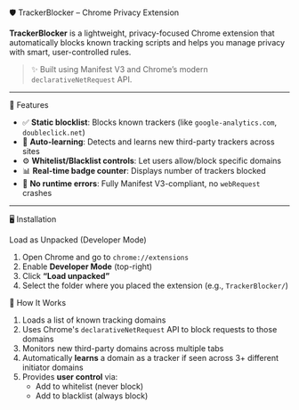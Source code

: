 🛡️ TrackerBlocker – Chrome Privacy Extension

**TrackerBlocker** is a lightweight, privacy-focused Chrome extension that automatically blocks known tracking scripts and helps you manage privacy with smart, user-controlled rules.

> ✨ Built using Manifest V3 and Chrome’s modern `declarativeNetRequest` API.

---

 🚀 Features

- ✅ **Static blocklist**: Blocks known trackers (like `google-analytics.com`, `doubleclick.net`)
- 🧠 **Auto-learning**: Detects and learns new third-party trackers across sites
- ⚙️ **Whitelist/Blacklist controls**: Let users allow/block specific domains
- 📊 **Real-time badge counter**: Displays number of trackers blocked
- 🧰 **No runtime errors**: Fully Manifest V3-compliant, no `webRequest` crashes

---

🖥️ Installation

Load as Unpacked (Developer Mode)

1. Open Chrome and go to `chrome://extensions`
2. Enable **Developer Mode** (top-right)
3. Click **“Load unpacked”**
4. Select the folder where you placed the extension (e.g., `TrackerBlocker/`)


🧠 How It Works

1. Loads a list of known tracking domains
2. Uses Chrome's `declarativeNetRequest` API to block requests to those domains
3. Monitors new third-party domains across multiple tabs
4. Automatically **learns** a domain as a tracker if seen across 3+ different initiator domains
5. Provides **user control** via:
   - Add to whitelist (never block)
   - Add to blacklist (always block)
